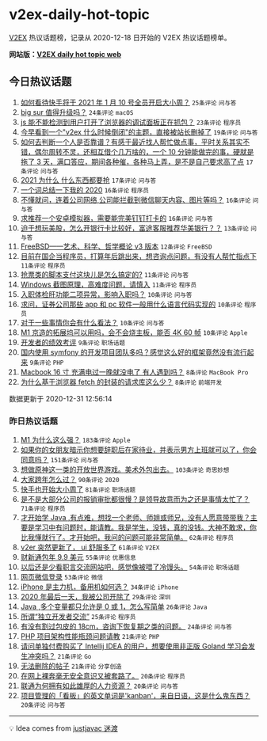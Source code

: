 # v2ex-daily-hot-topic

[V2EX](https://www.v2ex.com/) 热议话题榜，记录从 2020-12-18 日开始的 V2EX 热议话题榜单。

**网站版：[V2EX daily hot topic web](https://realleonardo.github.io/v2ex-daily-hot-topic-web/)**

## 今日热议话题

<!-- TODAY BEGIN -->

1. [如何看待快手将于 2021 年 1 月 10 号全员开启大小周？](https://www.v2ex.com/t/740479) `25条评论` `问与答`
1. [big sur 值得升级吗？](https://www.v2ex.com/t/740537) `24条评论` `macOS`
1. [js 能不能检测到用户打开了浏览器的调试面板正在抓包？](https://www.v2ex.com/t/740509) `23条评论` `程序员`
1. [今早看到一个"v2ex 什么时候倒闭"的主题，直接被站长删掉了](https://www.v2ex.com/t/740587) `19条评论` `问与答`
1. [如何去判断一个人是否靠谱？有感于最近找人帮忙做点事，平时关系其实不错，偶尔周转不灵，还相互借个几万啥的，一个 10 分钟能做完的事，硬就是拖了 3 天，满口答应，期间各种催，各种马上弄，是不是自己要求高了点](https://www.v2ex.com/t/740524) `17条评论` `问与答`
1. [2021 为什么 什么东西都要抢](https://www.v2ex.com/t/740515) `17条评论` `问与答`
1. [一个词总结一下我的 2020](https://www.v2ex.com/t/740578) `16条评论` `程序员`
1. [不懂就问，连着公司网络,公司能拦截到微信聊天内容、图片等吗？](https://www.v2ex.com/t/740548) `16条评论` `问与答`
1. [求推荐一个安卓模拟器，需要能完美钉钉打卡的](https://www.v2ex.com/t/740498) `16条评论` `问与答`
1. [迫于想玩美股，怎么开银行卡比较好，富途客服推荐华美银行？？](https://www.v2ex.com/t/740551) `13条评论` `问与答`
1. [FreeBSD——艺术、科学、哲学概论 v3 版本](https://www.v2ex.com/t/740496) `12条评论` `FreeBSD`
1. [目前在国企当程序员，打算年后跳出来，想咨询点问题，有没有人帮忙指点下](https://www.v2ex.com/t/740580) `11条评论` `程序员`
1. [抢票类的脚本支付这块儿是怎么搞定的?](https://www.v2ex.com/t/740572) `11条评论` `问与答`
1. [Windows 截图原理，高难度问题，请慎入](https://www.v2ex.com/t/740500) `11条评论` `程序员`
1. [入职体检肝功能二项异常，影响入职吗？](https://www.v2ex.com/t/740583) `10条评论` `问与答`
1. [求问，证券公司那些 app 和 pc 软件一般用什么语言代码实现的](https://www.v2ex.com/t/740542) `10条评论` `程序员`
1. [对于一些事情你会有什么看法？](https://www.v2ex.com/t/740531) `10条评论` `问与答`
1. [M1 京造的拓展坞可以用吗，会不会烧主板，能否 4K 60 帧](https://www.v2ex.com/t/740495) `10条评论` `Apple`
1. [开发者的绩效考评](https://www.v2ex.com/t/740541) `9条评论` `职场话题`
1. [国内使用 symfony 的开发项目团队多吗？感觉这么好的框架竟然没有流行起来](https://www.v2ex.com/t/740527) `9条评论` `PHP`
1. [Macbook 16 寸 充满电过一晚就没电了 有人遇到吗？](https://www.v2ex.com/t/740591) `8条评论` `MacBook Pro`
1. [为什么基于浏览器 fetch 的封装的请求库这么少？](https://www.v2ex.com/t/740533) `8条评论` `前端开发`

数据更新于 2020-12-31 12:56:14

<!-- TODAY END -->

### 昨日热议话题

<!-- YESTERDAY BEGIN -->

1. [M1 为什么这么强？](https://www.v2ex.com/t/740196) `183条评论` `Apple`
1. [如果你的女朋友暗示你想要辞职后在家待业，并表示男方上班就可以了，你会同意吗？](https://www.v2ex.com/t/740219) `151条评论` `问与答`
1. [想做原神这一类的开放世界游戏。美术外包出去。](https://www.v2ex.com/t/740270) `103条评论` `奇思妙想`
1. [大家跨年怎么过？](https://www.v2ex.com/t/740202) `90条评论` `2020`
1. [快手也开始大小周了](https://www.v2ex.com/t/740283) `81条评论` `职场话题`
1. [是不是大部分公司的报销审批都很慢？是领导故意而为之还是事情太忙了？](https://www.v2ex.com/t/740244) `71条评论` `程序员`
1. [才开始学 Java ,有点难，想找一个老师、师姐或师兄，没有人愿意带带我？主要是学习中有问题时，能请教。我是学生，没钱，真的没钱。大神不敢求，你比我懂就行了。才开始吧，我问的问题可能非常简单。](https://www.v2ex.com/t/740415) `62条评论` `程序员`
1. [v2er 突然更新了， ui 舒服多了](https://www.v2ex.com/t/740216) `61条评论` `V2EX`
1. [财新通包年 9.9 美元](https://www.v2ex.com/t/740284) `55条评论` `优惠信息`
1. [以后还是少看职言交流网站吧，感觉像被喂了冷馒头。](https://www.v2ex.com/t/740294) `54条评论` `职场话题`
1. [网页微信登录](https://www.v2ex.com/t/740217) `53条评论` `微信`
1. [iPhone 是主力机，备用机如何选？](https://www.v2ex.com/t/740441) `34条评论` `iPhone`
1. [2020 年最后一天，我被公司开除了](https://www.v2ex.com/t/740457) `29条评论` `深圳`
1. [Java ,多个变量都只允许是 0 或 1，怎么写简单](https://www.v2ex.com/t/740262) `26条评论` `Java`
1. [所谓“独立开发者交流”](https://www.v2ex.com/t/740233) `25条评论` `程序员`
1. [有没有割过包皮的 18cm，咨询下恢复期之类的问题。](https://www.v2ex.com/t/740308) `24条评论` `问与答`
1. [PHP 项目架构性能瓶颈问题请教](https://www.v2ex.com/t/740346) `21条评论` `PHP`
1. [请问单独付费购买了 Intellij IDEA 的用户，想要使用非正版 Goland 学习会发生冲突吗？](https://www.v2ex.com/t/740296) `21条评论` `Go`
1. [无法删除的帖子](https://www.v2ex.com/t/740228) `21条评论` `分享创造`
1. [在网上裸奔毫无安全意识又被套路了。](https://www.v2ex.com/t/740378) `20条评论` `程序员`
1. [联通为何拥有如此雄厚的人力资源？](https://www.v2ex.com/t/740327) `20条评论` `问与答`
1. [项目管理的「看板」的英文单词是'kanban'，来自日语，这是什么鬼东西？](https://www.v2ex.com/t/740314) `20条评论` `问与答`

<!-- YESTERDAY END -->

---

💡 Idea comes from [justjavac 迷渡](https://github.com/justjavac/)

